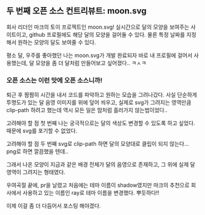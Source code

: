 ## 두 번째 오픈 소스 컨트리뷰트: moon.svg

회사 리더인 마크의 토이 프로젝트인 moon.svg! 실시간으로 달의 모양을 보여주는 사이트이고, github 프로필에도 해당 달의 모양을 걸어둘 수 있다. 물론 특정 날짜를 지정해서 원하는 모양의 달도 보여줄 수 있다. 

평소 달, 우주를 좋아했던 나는 moon.svg가 개발 완료되자 바로 내 프로필에 걸어서 사용했는데, 달 모양을 좀 더 달처럼 만들어보고 싶어졌다.. ㅋㅅㅋ


### 오픈 소스는 이런 맛에 오픈 소스니까!
퇴근 후 짬짬히 시간을 내서 코드를 파악하고 원하는 모습을 그려나갔다. 사실 단순하게 투명도가 있는 달 음영 이미지를 위에 덮어 씌우고, 실제로 svg가 그려지는 영역만큼 clip-path 하려고 했는데 역시 모든 일은 맘처럼 흘러가지 않는법이었다..

고려해야 할 점 첫 번째
나는 궁극적으로는 달의 색상도 변경할 수 있도록 하고 싶었다.
때문에 svg를 포기할 수 없었다.

고려해야 할 점 두 번째
svg로 clip-path 하면 달의 모양대로 클립이 되지 않는다... png로 하면 깔끔했을 텐데..

그래서 나온 모양이 지금과 같은 배경 전체가 달의 음영으로 존재하고, 그 위에 실제 달 영역이 그려지는 형태였다.

우여곡절 끝에, pr을 날렸고 처음에는 테마 이름이 shadow였지만 마크의 추천으로 회사에서 사용하고 있는 이름인 ray로 테마 이름을 변경했다.
뿌듯하다!!

이제 이걸 좀 더 다듬어서 포스팅 해야겠다.